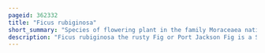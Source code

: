 ```yaml
---
pageid: 362332
title: "Ficus rubiginosa"
short_summary: "Species of flowering plant in the family Moraceaea native to eastern Australia"
description: "Ficus rubiginosa the rusty Fig or Port Jackson Fig is a Species of flowering Plant native to eastern Australia in the Genus Ficus. Beginning as a seedling that grows on other plants or rocks , F. Rubiginosa grows to a Tree 30m High and almost as wide with a yellow-brown buttressed Trunk. The leaves are oval and glossy green and measure from 4 to 19. 3 cm long and 1. 25 to 13. 2 cm wide."
---
```

